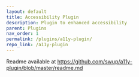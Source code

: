 ```yaml
---
layout: default
title: Accessibility Plugin
description: Plugin to enhanced accessibility
parent: Plugins
nav_order: 1
permalink: /plugins/a11y-plugin/
repo_link: /a11y-plugin
---
```


Readme available at https://github.com/swup/a11y-plugin/blob/master/readme.md
